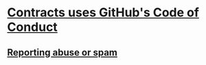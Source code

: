 # [Contracts uses GitHub's Code of Conduct](https://docs.github.com/en/site-policy/github-terms/github-community-code-of-conduct)

## [Reporting abuse or spam](https://docs.github.com/en/communities/maintaining-your-safety-on-github/reporting-abuse-or-spam)